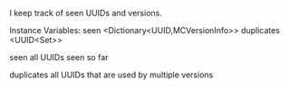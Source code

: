 I keep track of seen UUIDs and versions.

Instance Variables:
	seen	<Dictionary<UUID,MCVersionInfo>>
	duplicates	<UUID<Set<MCVersionInfo>>>
		
seen
	all UUIDs seen so far
		
duplicates
	all UUIDs that are used by multiple versions
